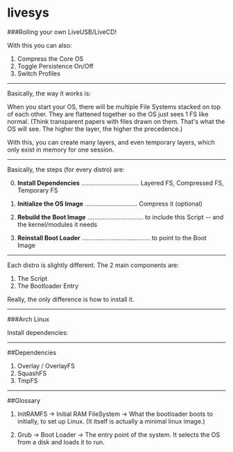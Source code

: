 # livesys

###Rolling your own LiveUSB/LiveCD!

With this you can also:

1. Compress the Core OS
2. Toggle Persistence On/Off
3. Switch Profiles

---

Basically, the way it works is: 

When you start your OS, there will be multiple File Systems stacked on top of each other. They are flattened together so the OS just sees 1 FS like normal. (Think transparent papers with files drawn on them. That's what the OS will see. The higher the layer, the higher the precedence.)

With this, you can create many layers, and even temporary layers, which only exist in memory for one session.

---

Basically, the steps (for every distro) are:

0. __Install Dependencies__ ................................. Layered FS, Compressed FS, Temporary FS

1. __Initialize the OS Image__ .............................. Compress it (optional)

2. __Rebuild the Boot Image__ ................................ to include this Script -- and the kernel/modules it needs

3. __Reinstall Boot Loader__ ....................................... to point to the Boot Image

---

Each distro is slightly different. The 2 main components are:

1. The Script
2. The Bootloader Entry

Really, the only difference is how to install it.

---

###Arch Linux

Install dependencies:

---
##Dependencies

1. Overlay / OverlayFS
2. SquashFS
3. TmpFS

---
##Glossary

1. InitRAMFS -> Initial RAM FileSystem -> What the bootloader boots to initially, to set up Linux. (It itself is actually a minimal linux image.)

2. Grub -> Boot Loader -> The entry point of the system. It selects the OS from a disk and loads it to run.
